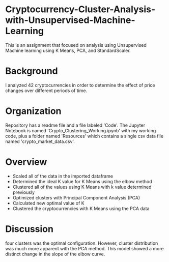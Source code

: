 # Cryptocurrency-Cluster-Analysis-with-Unsupervised-Machine-Learning

This is an assignment that focused on analysis using Unsupervised Machine learning using K Means, PCA, and StandardScaler.

# Background
I analyzed 42 cryptocurrencies in order to determine the effect of price changes over different periods of time.

# Organization
Repository has a readme file and a file labeled 'Code'. The Jupyter Notebook is named 'Crypto_Clustering_Working.ipynb' with my working code, plus a folder named 'Resources' which contains a single csv data file named 'crypto_market_data.csv'.

# Overview
- Scaled all of the data in the imported dataframe
- Determined the ideal K value for K Means using the elbow method
- Clustered all of the values using K Means with k value determined previously
- Optimized clusters with Principal Component Analysis (PCA)
- Calculated new optimal value of K
- Clustered the cryptocurrencies with K Means using the PCA data

# Discussion
four clusters was the optimal configuration. However, cluster distribution was much more apparent with the PCA method. This model showed a more distinct change in the slope of the elbow curve.
